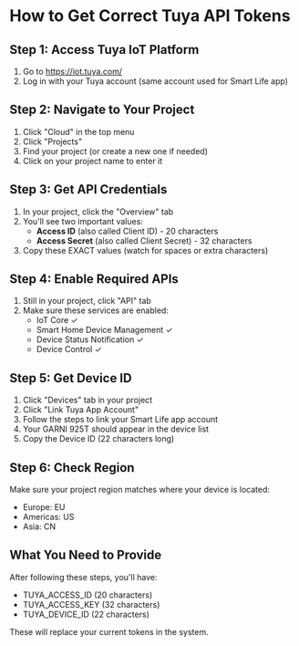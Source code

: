 # How to Get Correct Tuya API Tokens

## Step 1: Access Tuya IoT Platform
1. Go to https://iot.tuya.com/
2. Log in with your Tuya account (same account used for Smart Life app)

## Step 2: Navigate to Your Project
1. Click "Cloud" in the top menu
2. Click "Projects" 
3. Find your project (or create a new one if needed)
4. Click on your project name to enter it

## Step 3: Get API Credentials
1. In your project, click the "Overview" tab
2. You'll see two important values:
   - **Access ID** (also called Client ID) - 20 characters
   - **Access Secret** (also called Client Secret) - 32 characters
3. Copy these EXACT values (watch for spaces or extra characters)

## Step 4: Enable Required APIs
1. Still in your project, click "API" tab
2. Make sure these services are enabled:
   - IoT Core ✓
   - Smart Home Device Management ✓ 
   - Device Status Notification ✓
   - Device Control ✓

## Step 5: Get Device ID
1. Click "Devices" tab in your project
2. Click "Link Tuya App Account" 
3. Follow the steps to link your Smart Life app account
4. Your GARNI 925T should appear in the device list
5. Copy the Device ID (22 characters long)

## Step 6: Check Region
Make sure your project region matches where your device is located:
- Europe: EU
- Americas: US
- Asia: CN

## What You Need to Provide
After following these steps, you'll have:
- TUYA_ACCESS_ID (20 characters)
- TUYA_ACCESS_KEY (32 characters) 
- TUYA_DEVICE_ID (22 characters)

These will replace your current tokens in the system.